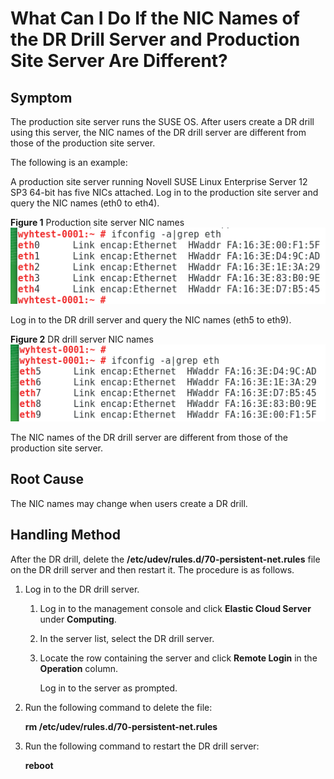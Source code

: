 # What Can I Do If the NIC Names of the DR Drill Server and Production Site Server Are Different?<a name="sdrs_06_0403"></a>

## Symptom<a name="section22559532136"></a>

The production site server runs the SUSE OS. After users create a DR drill using this server, the NIC names of the DR drill server are different from those of the production site server.

The following is an example:

A production site server running Novell SUSE Linux Enterprise Server 12 SP3 64-bit has five NICs attached. Log in to the production site server and query the NIC names \(eth0 to eth4\).

**Figure  1**  Production site server NIC names<a name="fig19543931816"></a>  
![](figures/production-site-server-nic-names.png "production-site-server-nic-names")

Log in to the DR drill server and query the NIC names \(eth5 to eth9\).

**Figure  2**  DR drill server NIC names<a name="fig1295104810131"></a>  
![](figures/dr-drill-server-nic-names.png "dr-drill-server-nic-names")

The NIC names of the DR drill server are different from those of the production site server.

## Root Cause<a name="section67031648161616"></a>

The NIC names may change when users create a DR drill.

## Handling Method<a name="section12474891189"></a>

After the DR drill, delete the  **/etc/udev/rules.d/70-persistent-net.rules**  file on the DR drill server and then restart it. The procedure is as follows.

1.  Log in to the DR drill server.
    1.  Log in to the management console and click  **Elastic Cloud Server**  under  **Computing**.
    2.  In the server list, select the DR drill server.
    3.  Locate the row containing the server and click  **Remote Login**  in the  **Operation**  column.

        Log in to the server as prompted.

2.  Run the following command to delete the file:

    **rm /etc/udev/rules.d/70-persistent-net.rules**

3.  Run the following command to restart the DR drill server:

    **reboot**


